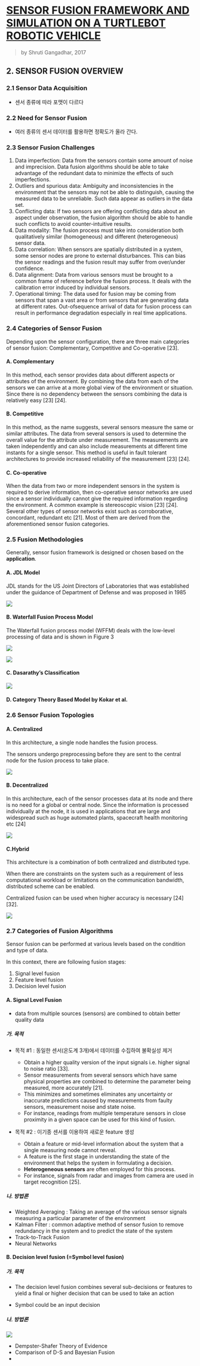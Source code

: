 # [SENSOR FUSION FRAMEWORK AND SIMULATION ON A TURTLEBOT ROBOTIC VEHICLE](https://webpages.uncc.edu/~jmconrad/GradStudents/Thesis_Gangadhar.pdf)

> by Shruti Gangadhar, 2017



## 2. SENSOR FUSION OVERVIEW

### 2.1 Sensor Data Acquisition

- 센서 종류에 따라 포맷이 다르다

### 2.2 Need for Sensor Fusion

- 여러 종류의 센서 데이터를 활용하면 정확도가 올라 간다. 

### 2.3 Sensor Fusion Challenges

1. Data imperfection: Data from the sensors contain some amount of noise and
imprecision. Data fusion algorithms should be able to take advantage of the
redundant data to minimize the effects of such imperfections. 
2. Outliers and spurious data: Ambiguity and inconsistencies in the environment that
the sensors may not be able to distinguish, causing the measured data to be
unreliable. Such data appear as outliers in the data set.
3. Conflicting data: If two sensors are offering conflicting data about an aspect under
observation, the fusion algorithm should be able to handle such conflicts to avoid
counter-intuitive results.
4. Data modality: The fusion process must take into consideration both qualitatively
similar (homogeneous) and different (heterogeneous) sensor data.
5. Data correlation: When sensors are spatially distributed in a system, some sensor
nodes are prone to external disturbances. This can bias the sensor readings and the
fusion result may suffer from over/under confidence.
6. Data alignment: Data from various sensors must be brought to a common frame
of reference before the fusion process. It deals with the calibration error induced
by individual sensors.
7. Operational timing: The data used for fusion may be coming from sensors that
span a vast area or from sensors that are generating data at different rates. Out-ofsequence
arrival of data for fusion process can result in performance degradation
especially in real time applications. 

### 2.4 Categories of Sensor Fusion

Depending upon the sensor configuration, there are three main categories of sensor fusion: Complementary, Competitive and Co-operative [23]. 

#### A. Complementary

In this method, each sensor provides data about different aspects
or attributes of the environment. By combining the data from each of the sensors
we can arrive at a more global view of the environment or situation. Since there is
no dependency between the sensors combining the data is relatively easy [23]
[24].

#### B. Competitive

In this method, as the name suggests, several sensors measure the
same or similar attributes. The data from several sensors is used to determine the
overall value for the attribute under measurement. The measurements are taken
independently and can also include measurements at different time instants for a
single sensor. This method is useful in fault tolerant architectures to provide
increased reliability of the measurement [23] [24].


#### C. Co-operative

When the data from two or more independent sensors in the system
is required to derive information, then co-operative sensor networks are used
since a sensor individually cannot give the required information regarding the
environment. A common example is stereoscopic vision [23] [24].
Several other types of sensor networks exist such as corroborative, concordant,
redundant etc [21]. Most of them are derived from the aforementioned sensor fusion
categories.


### 2.5 Fusion Methodologies

Generally, sensor fusion framework is designed or chosen based on the **application**.

#### A. JDL Model

JDL stands for the US Joint Directors of Laboratories that was established under the guidance of Department of Defense and was proposed in 1985

![](https://i.imgur.com/2lQLGgP.png)

#### B. Waterfall Fusion Process Model

The Waterfall fusion process model (WFFM) deals with the low-level processing of data and is shown in Figure 3

![](https://i.imgur.com/1H06K6G.png)

![](https://i.imgur.com/kNFU47S.png)

#### C. Dasarathy’s Classification

![](https://i.imgur.com/3izVMEM.png)


#### D. Category Theory Based Model by Kokar et al. 


### 2.6 Sensor Fusion Topologies

#### A. Centralized

In this architecture, a single node handles the fusion process. 

The sensors undergo preprocessing before they are sent to the central node for the fusion process to take place. 


![](https://i.imgur.com/YEpNck2.png)

#### B. Decentralized

In this architecture, each of the sensor processes data at its node and there is no need for a global or central node. Since the information is processed individually at the node, it is used in applications that are large and widespread such as huge automated plants, spacecraft health monitoring etc [24]

![](https://i.imgur.com/3GE6t1z.png)


#### C.Hybrid

This architecture is a combination of both centralized and distributed type. 

When there are constraints on the system such as a requirement of less computational workload or limitations on the communication bandwidth, distributed scheme can be enabled.

Centralized fusion can be used when higher accuracy is necessary [24] [32].

![](https://i.imgur.com/MxRes6b.png)

### 2.7 Categories of Fusion Algorithms


Sensor fusion can be performed at various levels based on the condition and type of data.

In this context, there are following fusion stages:
1. Signal level fusion
2. Feature level fusion
3. Decision level fusion


#### A. Signal Level Fusion

- data from multiple sources (sensors) are combined to obtain better quality data

##### 가. 목적 

- 목적 #1 : 동일한 센서(온도계 3개)에서 데이터를 수집하여 불확실성 제거 
    - Obtain a higher quality version of the input signals i.e. higher signal to noise ratio [33]. 
    - Sensor measurements from several sensors which have same physical properties are combined to determine the parameter being measured, more accurately [21]. 
    - This minimizes and sometimes eliminates any uncertainty or inaccurate predictions caused by measurements from faulty sensors, measurement noise and state noise. 
    - For instance, readings from multiple temperature sensors in close proximity in a given space can be used for this kind of fusion.
    
- 목적 #2 : 이기종 센서를 이용하여 새로운 feature 생성 
    - Obtain a feature or mid-level information about the system that a single measuring node cannot reveal. 
    - A feature is the first stage in understanding the state of the environment that helps the system in formulating a decision.
    - **Heterogeneous sensors** are often employed for this process. 
    - For instance, signals from radar and images from camera are used in target recognition [25].


##### 나. 방법론 

- Weighted Averaging : Taking an average of the various sensor signals measuring a particular parameter of the environment
- Kalman Filter : common adaptive method of sensor fusion to remove redundancy in the system and to predict the state of the system
- Track-to-Track Fusion 
- Neural Networks


#### B. Decision level fusion (=Symbol level fusion)

##### 가. 목적

- The decision level fusion combines several sub-decisions or features to yield a final or higher decision that can be used to take an action

- Symbol could be an input decision

##### 나. 방법론 

![](https://i.imgur.com/b0dmAWW.png)

- Dempster-Shafer Theory of Evidence
- Comparison of D-S and Bayesian Fusion
- 







